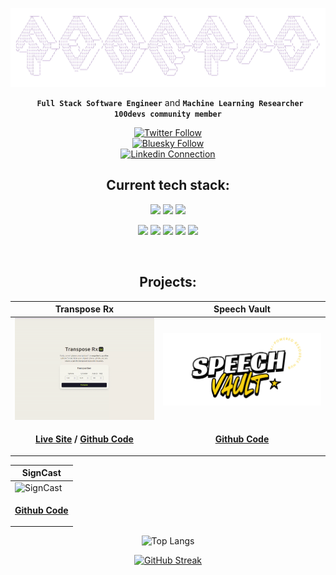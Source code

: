 ![Banner](https://github.com/rcm-webdev/rcm-webdev/raw/main/ascii-banner2.png)


 
<div align="center"> 

 **` Full Stack Software Engineer`** and **`Machine Learning Researcher`** <br> **`100devs community member`** 
</div>


<p align="center">
  <a href="https://twitter.com/rcmwdev" target="_blank">
   <img alt="Twitter Follow" src="https://img.shields.io/badge/follow_@rcmwdev-%23000000.svg?style=for-the-badge&logo=X&logoColor=white">
  <br>
   
  </a>
  <a href="https://bsky.app/profile/rcmcodes.bsky.social">
 <img alt="Bluesky Follow" src="https://img.shields.io/badge/follow_@rcmcodes-0285FF?style=for-the-badge&logo=Bluesky&logoColor=white">
  </a>
  <br/>

  <a href="https://www.linkedin.com/in/roberto-c-murillo/">
   <img alt="Linkedin Connection" src="https://img.shields.io/badge/connect_on_linkedin-%230077B5.svg?style=for-the-badge&logo=linkedin&logoColor=white">
  </a>
  <br>

 <h2 align="center">
  Current tech stack: 
 </h2>
  
  <p align="center">
    <img src="https://img.shields.io/badge/TypeScript-007ACC?style=for-the-badge&logo=typescript&logoColor=white" />
    <img src="https://img.shields.io/badge/JavaScript-F7DF1E?style=for-the-badge&logo=javascript&logoColor=black" />
    <img src="https://img.shields.io/badge/python-3776AB?style=for-the-badge&logo=python&logoColor=ffdd54"/>
</p>

<p align="center">
    <img src="https://img.shields.io/badge/React-1B1D24?style=for-the-badge&logo=react&logoColor=61DAFB" />
    <img src="https://img.shields.io/badge/Node.js-5FA04E?style=for-the-badge&logo=node.js&logoColor=white" />
    <img src="https://img.shields.io/badge/Supabase-000000?style=for-the-badge&logo=supabase&logoColor=3DD08A">
    <img src="https://img.shields.io/badge/express-000000?style=for-the-badge&logo=express&logoColor=white">
    <img src="https://img.shields.io/badge/JWT-white?style=for-the-badge&logo=jsonwebtokens&logoColor=black"/>
    
</p>
</p>
<br>
<h2 align="center"> Projects: </h2>

| Transpose Rx | Speech Vault |
| ------------- | ------------- | 
| ![Transpose Rx](https://github.com/rcm-webdev/transposerx/raw/main/public/transposerx.gif)| ![Speech Vault](https://github.com/rcm-webdev/speechvault/blob/main/speech-vault2.png) 
| <p align="center"> **[Live Site](https://transposerx.netlify.app/) / [Github Code](https://github.com/rcm-webdev/transposerx)** </p> | <p align="center"> **[Github Code](https://github.com/rcm-webdev/speechvault)** </p>

|SignCast|
|------------- |
|![SignCast](https://github.com/rcm-webdev/signcast/blob/main/frontend/public/sign-cast.png)|
|<p align="center">**[Github Code](https://github.com/rcm-webdev/signcast?tab=readme-ov-file)**</p>|


<div align="center">
 
![Top Langs](https://github-readme-stats.vercel.app/api/top-langs/?username=rcm-webdev&layout=compact&theme=tokyonight) 
 
</div>

<div align="center">

[![GitHub Streak](https://streak-stats.demolab.com/?user=rcm-webdev&theme=tokyonight)](https://git.io/streak-stats)
 
</div>

